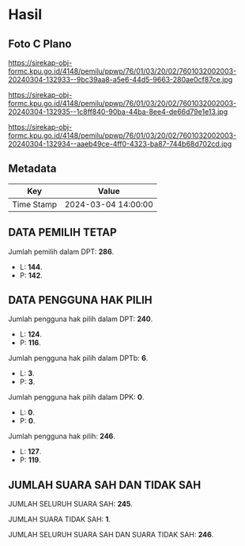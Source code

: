 # Hasil

## Foto C Plano

https://sirekap-obj-formc.kpu.go.id/4148/pemilu/ppwp/76/01/03/20/02/7601032002003-20240304-132933--9bc39aa8-a5e6-44d5-9663-280ae0cf87ce.jpg

https://sirekap-obj-formc.kpu.go.id/4148/pemilu/ppwp/76/01/03/20/02/7601032002003-20240304-132935--1c8ff840-90ba-44ba-8ee4-de66d79e1e13.jpg

https://sirekap-obj-formc.kpu.go.id/4148/pemilu/ppwp/76/01/03/20/02/7601032002003-20240304-132934--aaeb49ce-4ff0-4323-ba87-744b68d702cd.jpg


## Metadata

| Key        | Value               |
| ---------- | ------------------- |
| Time Stamp | 2024-03-04 14:00:00 |


## DATA PEMILIH TETAP

Jumlah pemilih dalam DPT: **286**.
 * L: **144**.
 * P: **142**.

## DATA PENGGUNA HAK PILIH

Jumlah pengguna hak pilih dalam DPT: **240**.
 * L: **124**.
 * P: **116**.

Jumlah pengguna hak pilih dalam DPTb: **6**.
 * L: **3**.
 * P: **3**.

Jumlah pengguna hak pilih dalam DPK: **0**.
 * L: **0**.
 * P: **0**.

Jumlah pengguna hak pilih: **246**.
 * L: **127**.
 * P: **119**.

## JUMLAH SUARA SAH DAN TIDAK SAH

JUMLAH SELURUH SUARA SAH: **245**.

JUMLAH SUARA TIDAK SAH: **1**.

JUMLAH SELURUH SUARA SAH DAN SUARA TIDAK SAH: **246**.


